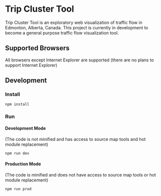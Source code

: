 # Trip Cluster Tool
Trip Cluster Tool is an exploratory web visualization of traffic flow in Edmonton, Alberta, Canada. This project is currently in development to become a general purpose traffic flow visualization tool.
## Supported Browsers
All browsers except Internet Explorer are supported (there are no plans to support Internet Explorer)
## Development
### Install
```
npm install
```
### Run
#### Development Mode
(The code is not minified and has access to source map tools and hot module replacement)
```
npm run dev
```
#### Production Mode
(The code is minified and does not have access to source map tools or hot module replacement)
```
npm run prod
```
